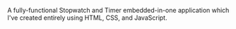 A fully-functional Stopwatch and Timer embedded-in-one application which I've created entirely using HTML, CSS, and JavaScript. 
